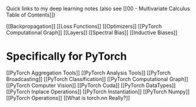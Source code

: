 Quick links to my deep learning notes (also see [[00 - Multivariate Calculus Table of Contents]])

[[Backpropagation]]
[[Loss Functions]]
[[Optimizers]]
[[PyTorch Computational Graph]]
[[Layers]]
[[Spectral Bias]]
[[Inductive Biases]]

# Specifically for PyTorch
[[PyTorch Aggregation Tools]]
[[PyTorch Analysis Tools]]
[[PyTorch Broadcasting]]
[[PyTorch Classification]]
[[PyTorch Computational Graph]]
[[PyTorch Computer Vision]]
[[PyTorch Cuda]]
[[PyTorch DataTypes]]
[[PyTorch Inplace Operations]]
[[PyTorch Instantiation]]
[[PyTorch Numpy]]
[[PyTorch Operations]]
[[What is torch.nn Really?]]
